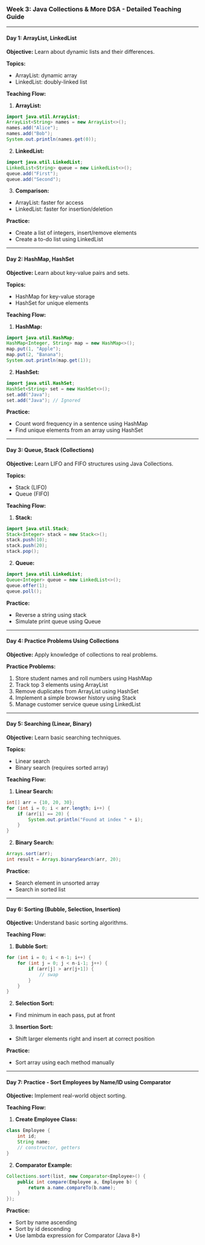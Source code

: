 ### Week 3: Java Collections & More DSA - Detailed Teaching Guide

---

#### **Day 1: ArrayList, LinkedList**

**Objective:** Learn about dynamic lists and their differences.

**Topics:**

* ArrayList: dynamic array
* LinkedList: doubly-linked list

**Teaching Flow:**

1. **ArrayList:**

```java
import java.util.ArrayList;
ArrayList<String> names = new ArrayList<>();
names.add("Alice");
names.add("Bob");
System.out.println(names.get(0));
```

2. **LinkedList:**

```java
import java.util.LinkedList;
LinkedList<String> queue = new LinkedList<>();
queue.add("First");
queue.add("Second");
```

3. **Comparison:**

* ArrayList: faster for access
* LinkedList: faster for insertion/deletion

**Practice:**

* Create a list of integers, insert/remove elements
* Create a to-do list using LinkedList

---

#### **Day 2: HashMap, HashSet**

**Objective:** Learn about key-value pairs and sets.

**Topics:**

* HashMap for key-value storage
* HashSet for unique elements

**Teaching Flow:**

1. **HashMap:**

```java
import java.util.HashMap;
HashMap<Integer, String> map = new HashMap<>();
map.put(1, "Apple");
map.put(2, "Banana");
System.out.println(map.get(1));
```

2. **HashSet:**

```java
import java.util.HashSet;
HashSet<String> set = new HashSet<>();
set.add("Java");
set.add("Java"); // Ignored
```

**Practice:**

* Count word frequency in a sentence using HashMap
* Find unique elements from an array using HashSet

---

#### **Day 3: Queue, Stack (Collections)**

**Objective:** Learn LIFO and FIFO structures using Java Collections.

**Topics:**

* Stack (LIFO)
* Queue (FIFO)

**Teaching Flow:**

1. **Stack:**

```java
import java.util.Stack;
Stack<Integer> stack = new Stack<>();
stack.push(10);
stack.push(20);
stack.pop();
```

2. **Queue:**

```java
import java.util.LinkedList;
Queue<Integer> queue = new LinkedList<>();
queue.offer(1);
queue.poll();
```

**Practice:**

* Reverse a string using stack
* Simulate print queue using Queue

---

#### **Day 4: Practice Problems Using Collections**

**Objective:** Apply knowledge of collections to real problems.

**Practice Problems:**

1. Store student names and roll numbers using HashMap
2. Track top 3 elements using ArrayList
3. Remove duplicates from ArrayList using HashSet
4. Implement a simple browser history using Stack
5. Manage customer service queue using LinkedList

---

#### **Day 5: Searching (Linear, Binary)**

**Objective:** Learn basic searching techniques.

**Topics:**

* Linear search
* Binary search (requires sorted array)

**Teaching Flow:**

1. **Linear Search:**

```java
int[] arr = {10, 20, 30};
for (int i = 0; i < arr.length; i++) {
    if (arr[i] == 20) {
        System.out.println("Found at index " + i);
    }
}
```

2. **Binary Search:**

```java
Arrays.sort(arr);
int result = Arrays.binarySearch(arr, 20);
```

**Practice:**

* Search element in unsorted array
* Search in sorted list

---

#### **Day 6: Sorting (Bubble, Selection, Insertion)**

**Objective:** Understand basic sorting algorithms.

**Teaching Flow:**

1. **Bubble Sort:**

```java
for (int i = 0; i < n-1; i++) {
    for (int j = 0; j < n-i-1; j++) {
        if (arr[j] > arr[j+1]) {
            // swap
        }
    }
}
```

2. **Selection Sort:**

* Find minimum in each pass, put at front

3. **Insertion Sort:**

* Shift larger elements right and insert at correct position

**Practice:**

* Sort array using each method manually

---

#### **Day 7: Practice - Sort Employees by Name/ID using Comparator**

**Objective:** Implement real-world object sorting.

**Teaching Flow:**

1. **Create Employee Class:**

```java
class Employee {
    int id;
    String name;
    // constructor, getters
}
```

2. **Comparator Example:**

```java
Collections.sort(list, new Comparator<Employee>() {
    public int compare(Employee a, Employee b) {
        return a.name.compareTo(b.name);
    }
});
```

**Practice:**

* Sort by name ascending
* Sort by id descending
* Use lambda expression for Comparator (Java 8+)
